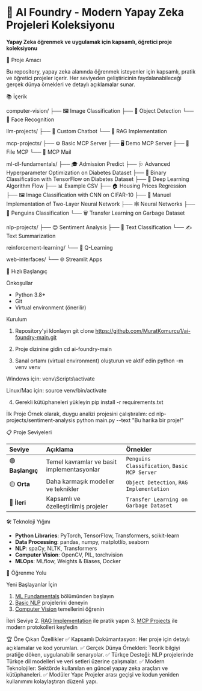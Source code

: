 # 🧠 AI Foundry - Modern Yapay Zeka Projeleri Koleksiyonu



**Yapay Zeka öğrenmek ve uygulamak için kapsamlı, öğretici proje koleksiyonu**

🎯 Proje Amacı

Bu repository, yapay zeka alanında öğrenmek isteyenler için kapsamlı, pratik ve öğretici projeler içerir. Her seviyeden geliştiricinin faydalanabileceği gerçek dünya örnekleri ve detaylı açıklamalar sunar.

📚 İçerik

 computer-vision/
├── 🖼️ Image Classification
├── 🎯 Object Detection
└── 👤 Face Recognition

 llm-projects/
├── 💬 Custom Chatbot
└── 🔎 RAG Implementation

 mcp-projects/
├── ⚙️ Basic MCP Server
├── 🖥️ Demo MCP Server
├── 📄 File MCP
└── 📧 MCP Mail

 ml-dl-fundamentals/
├── 🎓 Admission Predict
├── 🩺 Advanced Hyperparameter Optimization on Diabetes Dataset
├── 💉 Binary Classification with TensorFlow on Diabetes Dataset
├── 🌊 Deep Learning Algorithm Flow
├── 📊 Example CSV
├── 🏠 Housing Prices Regression
├── 🖼️ Image Classification with CNN on CIFAR-10
├── 🧠 Manuel Implementation of Two-Layer Neural Network
├── 🕸️ Neural Networks
├── 🐧 Penguins Classification
└── 🗑️ Transfer Learning on Garbage Dataset

 nlp-projects/
├── 😊 Sentiment Analysis
├── 📑 Text Classification
└── ✍️ Text Summarization

 reinforcement-learning/
└── 🤖 Q-Learning

 web-interfaces/
└── 🌐 Streamlit Apps

🚀 Hızlı Başlangıç

Önkoşullar

* Python 3.8+
* Git
* Virtual environment (önerilir)

Kurulum

1. Repository'yi klonlayın 
git clone https://github.com/MuratKomurcu1/ai-foundry-main.git

2. Proje dizinine gidin
cd ai-foundry-main

3. Sanal ortamı (virtual environment) oluşturun ve aktif edin
python -m venv venv

Windows için:
venv\Scripts\activate

Linux/Mac için:
source venv/bin/activate

4. Gerekli kütüphaneleri yükleyin
pip install -r requirements.txt


İlk Proje
Örnek olarak, duygu analizi projesini çalıştıralım:
cd nlp-projects/sentiment-analysis
python main.py --text "Bu harika bir proje!"

📋 Proje Seviyeleri

| Seviye | Açıklama | Örnekler |
| :--- | :--- | :--- |
| 🟢 **Başlangıç** | Temel kavramlar ve basit implementasyonlar | `Penguins Classification`, `Basic MCP Server` |
| 🟡 **Orta** | Daha karmaşık modeller ve teknikler | `Object Detection`, `RAG Implementation` |
| 🔴 **İleri** | Kapsamlı ve özelleştirilmiş projeler | `Transfer Learning on Garbage Dataset` |



🛠️ Teknoloji Yığını

- **Python Libraries**: PyTorch, TensorFlow, Transformers, scikit-learn
- **Data Processing**: pandas, numpy, matplotlib, seaborn
- **NLP**: spaCy, NLTK, Transformers
- **Computer Vision**: OpenCV, PIL, torchvision
- **MLOps**: MLflow, Weights & Biases, Docker

📖 Öğrenme Yolu

Yeni Başlayanlar İçin
1. [ML Fundamentals](ml-dl-fundamentals/) bölümünden başlayın
2. [Basic NLP](nlp-projects/text-classification/) projelerini deneyin
3. [Computer Vision](computer-vision/image-classification/) temellerini öğrenin

İleri Seviye
2. [RAG Implementation](llm-projects/rag-implementation/) ile pratik yapın
3. [MCP Projects](mcp-projects/) ile modern protokolleri keşfedin


🏆 Öne Çıkan Özellikler
✅ Kapsamlı Dokümantasyon: Her proje için detaylı açıklamalar ve kod yorumları.
✅ Gerçek Dünya Örnekleri: Teorik bilgiyi pratiğe döken, uygulanabilir senaryolar.
✅ Türkçe Desteği: NLP projelerinde Türkçe dil modelleri ve veri setleri üzerine çalışmalar.
✅ Modern Teknolojiler: Sektörde kullanılan en güncel yapay zeka araçları ve kütüphaneleri.
✅ Modüler Yapı: Projeler arası geçişi ve kodun yeniden kullanımını kolaylaştıran düzenli yapı.

